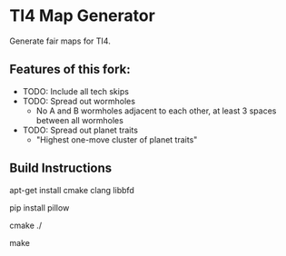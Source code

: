 # TI4 Map Generator

Generate fair maps for TI4.

## Features of this fork:

* TODO: Include all tech skips
* TODO: Spread out wormholes
  * No A and B wormholes adjacent to each other, at least 3 spaces between all wormholes
* TODO: Spread out planet traits
  * "Highest one-move cluster of planet traits"

## Build Instructions

apt-get install cmake clang libbfd 

pip install pillow

cmake ./

make
